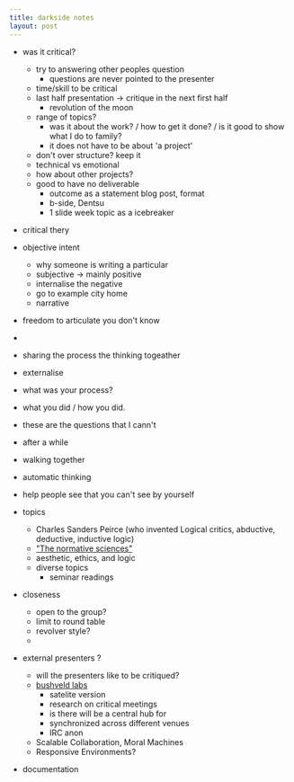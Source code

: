 ```yaml
---
title: darkside notes
layout: post
---
```

- was it critical?
  - try to answering other peoples question
    - questions are never pointed to the presenter
  - time/skill to be critical
  - last half presentation -> critique in the next first half 
    - revolution of the moon
  - range of topics?
    - was it about the work? / how to get it done? / is it good to show what I do to family?
    - it does not have to be about 'a project'
  - don't over structure? keep it 
  - technical vs emotional
  - how about other projects?
  - good to have no deliverable
    - outcome as a statement blog post, format
    - b-side, Dentsu 
    - 1 slide week topic as a icebreaker

- critical thery
- objective intent
  - why someone is writing a particular
  - subjective -> mainly positive 
  - internalise the negative
  - go to example city home
  - narrative

- freedom to articulate you don't know
- 
- sharing the process the thinking togeather
- externalise 
- what was your process?
- what you did / how you did.
- these are the questions that I cann't 

- after a while

- walking together

- automatic thinking

- help people see that you can't see by yourself 

- topics
  - Charles Sanders Peirce (who invented Logical critics, abductive, deductive, inductive logic)
  - ["The normative sciences"](http://www.iep.utm.edu/peir-log/)
  - aesthetic, ethics, and logic
  - diverse topics
    - seminar readings

- closeness
  - open to the group?
  - limit to round table 
  - revolver style?
  - 

- external presenters ?
  - will the presenters like to be critiqued?
  - [bushveld labs](https://www.bushveldlabs.com/)
    - satelite version
    - research on critical meetings
    - is there will be a central hub for
    - synchronized across different venues
    - IRC anon
  - Scalable Collaboration, Moral Machines
  - Responsive Environments?

- documentation

